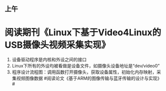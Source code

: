 ## 上午 ##
# 阅读期刊《Linux下基于Video4Linux的USB摄像头视频采集实现》 #
1. 设备驱动程序是内核和外设之间的接口
2. Linux下所有的外设均被看做是设备文件，如摄像头设备地址是“dev/video0”
3. 程序设计流程图：调用函数打开摄像头，获取设备属性，初始化内存映射，采集视频图像数据
#阅读论文《基于ARM的图像传输与蓝牙传输的设计与实现》#
